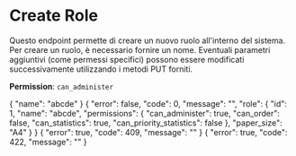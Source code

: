 # Create Role

Questo endpoint permette di creare un nuovo ruolo all'interno del sistema. Per creare un ruolo, è necessario fornire 
un nome. Eventuali parametri aggiuntivi (come permessi specifici) possono essere modificati successivamente utilizzando 
i metodi PUT forniti.

**Permission**: `can_administer`

<api-endpoint openapi-path="./../openapi.yaml" endpoint="/roles/" method="post">
    <request>
        <sample lang="JSON" title="Payload">
            {
              "name": "abcde"
            }
        </sample>
    </request>
    <response type="200">
        <sample lang="JSON">
            {
                "error": false,
                "code": 0,
                "message": "",
                "role": {
                    "id": 1,
                    "name": "abcde",
                    "permissions": {
                        "can_administer": true,
                        "can_order": false,
                        "can_statistics": true,
                        "can_priority_statistics": false
                    },
                    "paper_size": "A4"
                }
            }
        </sample>
    </response>
    <response type="409">
        <sample lang="JSON">
            {
                "error": true,
                "code": 409,
                "message": ""
            }
        </sample>
    </response>
    <response type="422">
        <sample lang="JSON">
            {
                "error": true,
                "code": 422,
                "message": ""
            }
        </sample>
    </response>
</api-endpoint>